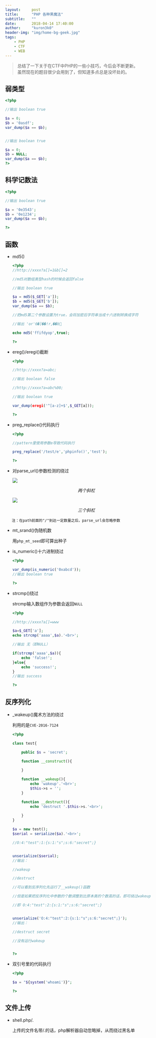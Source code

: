 ```yaml
---
layout:     post
title:      "PHP 各种黑魔法"
subtitle:   ""
date:       2018-04-14 17:40:00
author:     "kuron3k0"
header-img: "img/home-bg-geek.jpg"
tags:
    - PHP
    - CTF
    - WEB
---
```


> 总结了一下关于在CTF中PHP的一些小技巧，今后会不断更新。<br>
> 虽然现在的题目很少会用到了，但知道多点总是没坏处的。


## 弱类型 

```php
<?php

//输出 boolean true

$a = 0;
$b = '0asdf';
var_dump($a == $b);


//输出 boolean true

$a = 0;
$b = NULL;
var_dump($a == $b);
?>

```

## 科学记数法


```php
<?php

//输出 boolean true

$a = '0e3543';
$b = '0e1234';
var_dump($a == $b);

?>
```

## 函数
- md5()

    ```php
    <?php
    //http://xxxx?a[]=1&b[]=2

    //md5对数组类型hash的时候会返回false

    //输出 boolean true

    $a = md5($_GET['a']);
    $b = md5($_GET['b']);
    var_dump($a == $b);

    //把md5第二个参数设置为true，会将加密后字符串当成十六进制转换成字符

    //输出 'or'6�]��!r,��b

    echo md5('ffifdyop',true);

    ?>
    ```
- ereg()/eregi()截断

    ```php
    <?php

    //http://xxxx?a=abc;

    //输出 boolean false

    //http://xxxx?a=abc%00;

    //输出 boolean true

    var_dump(eregi('^[a-z]+$',$_GET[a]));

    ?>
    ```

- preg_replace()代码执行<br>

    ```php
    <?php

    //pattern里使用参数e导致代码执行

    preg_replace('/test/e','phpinfo()','test');

    ?>
    ```

- 对parse_url()参数检测的绕过<br>

    ![](/img/in-post/post-php-trick/parse_url1.png)
    *<center>两个斜杠</center>*

    ![](/img/in-post/post-php-trick/parse_url2.png)
    *<center>三个斜杠</center>*

`   注：在path前面的"/"到达一定数量之后，parse_url会忽略参数`

- mt_srand()伪随机数

    用`php_mt_seed`即可算出种子<br>


- is_numeric()十六进制绕过

    ```php
    <?php

    var_dump(is_numeric('0xabcd'));
    //输出 boolean true

    ?>
    ```

- strcmp()绕过

    strcmp输入数组作为参数会返回`NULL`
    ```php
    <?php

    //http://xxxx?a[]=www

    $a=$_GET['a'];
    echo strcmp('aaaa',$a).'<br>';

    //输出 无（即NULL）

    if(strcmp('aaaa',$a)){
        echo 'false!';
    }else{
        echo 'success!';
    }
    //输出 success

    ?>
    ```

## 反序列化
- _wakeup()魔术方法的绕过

    利用的是`CVE-2016-7124`

    ```php
    <?php

    class test{

        public $s = 'secret';

        function __construct(){
            
        }

        function __wakeup(){
            echo 'wakeup'.'<br>';
            $this->s = '';
        }

        function __destruct(){
            echo 'destruct '.$this->s.'<br>';
            
        }
    }

    $a = new test();
    $serial = serialize($a).'<br>'; 

    //O:4:"test":1:{s:1:"s";s:6:"secret";}


    unserialize($serial);
    //输出：

    //wakeup

    //destruct 

    //可以看到反序列化先运行了__wakeup()函数

    //但是如果把反序列化中参数的个数调整到比原本类的个数高的话，即可绕过wakeup

    //即 O:4:"test":2:{s:1:"s";s:6:"secret";}


    unserialize('O:4:"test":2:{s:1:"s";s:6:"secret";}');
    //输出： 

    //destruct secret

    //没有运行wakeup


    ?>

    ```

- 双引号里的代码执行

    ```php
    <?php

    $a = "${system('whoami')}";

    ?>
    ```

## 文件上传

- shell.php/.

    上传的文件名带/.的话，php解析器自动忽略掉，从而绕过黑名单<br>